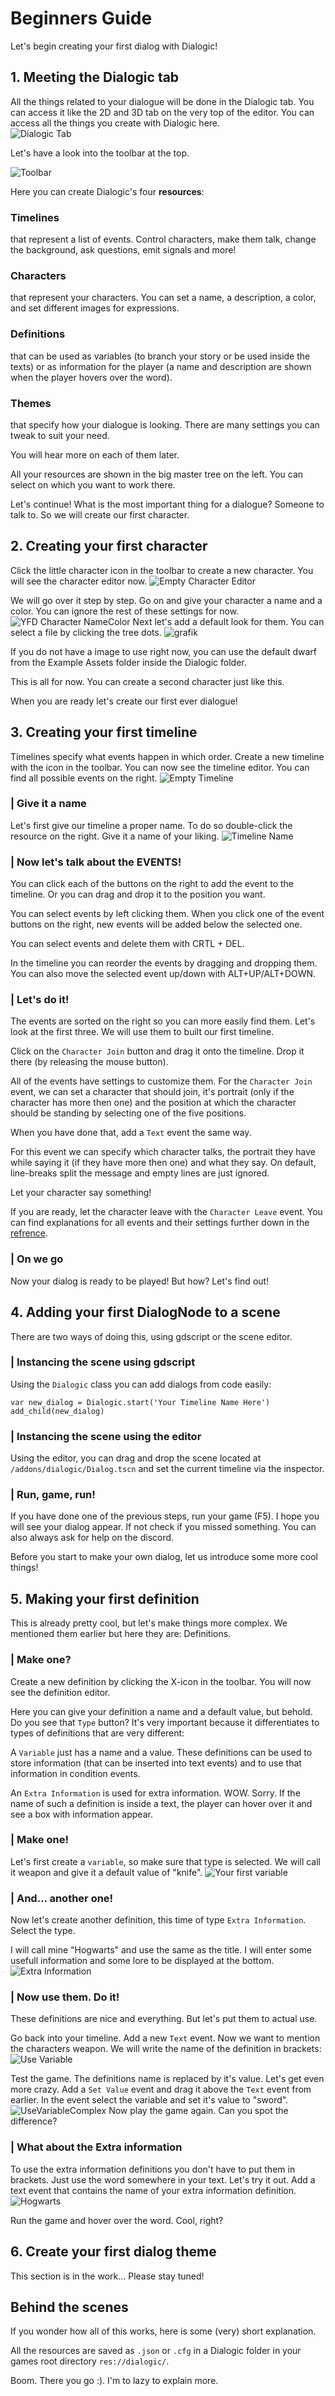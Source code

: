 # Beginners Guide
Let's begin creating your first dialog with Dialogic!

## 1. Meeting the Dialogic tab
All the things related to your dialogue will be done in the Dialogic tab. You can access it like the 2D and 3D tab on the very top of the editor. You can access all the things you create with Dialogic here.  
![Dialogic Tab](https://github.com/Jowan-Spooner/dialogic/blob/plugin-docs/addons/dialogic/Documentation/Content/Tutorials/Images/Dialogic_Tab.PNG)

Let's have a look into the toolbar at the top.

![Toolbar](https://github.com/Jowan-Spooner/dialogic/blob/plugin-docs/addons/dialogic/Documentation/Content/Tutorials/Images/Toolbar.PNG)

Here you can create Dialogic's four **resources**: 
### Timelines
that represent a list of events. Control characters, make them talk, change the background, ask questions, emit signals and more!

### Characters
that represent your characters. You can set a name, a description, a color, and set different images for expressions.

### Definitions
that can be used as variables (to branch your story or be used inside the texts) or as information for the player (a name and description are shown when the player hovers over the word).

### Themes
that specify how your dialogue is looking. There are many settings you can tweak to suit your need.

You will hear more on each of them later.

All your resources are shown in the big master tree on the left. You can select on which you want to work there.

Let's continue! What is the most important thing for a dialogue? Someone to talk to. So we will create our first character.

## 2. Creating your first character
Click the little character icon in the toolbar to create a new character. You will see the character editor now.
![Empty Character Editor](./Images/Empty_Character_Editor.PNG)

We will go over it step by step.
Go on and give your character a name and a color. You can ignore the rest of these settings for now.
![YFD Character NameColor](https://github.com/Jowan-Spooner/dialogic/blob/plugin-docs/addons/dialogic/Documentation/Content/Tutorials/Images/YFD_Character_NameColor.PNG)
Next let's add a default look for them. You can select a file by clicking the tree dots.
![grafik](./Images/Character_Editor_With_Portrait.PNG)

If you do not have a image to use right now, you can use the default dwarf from the Example Assets folder inside the Dialogic folder.

This is all for now. You can create a second character just like this.

When you are ready let's create our first ever dialogue!

## 3. Creating your first timeline
Timelines specify what events happen in which order. Create a new timeline with the icon in the toolbar.
You can now see the timeline editor. You can find all possible events on the right.
![Empty Timeline](./Images/Empty_Timeline_Editor.PNG)


### | Give it a name
Let's first give our timeline a proper name. To do so double-click the resource on the right. Give it a name of your liking.
![Timeline Name](./Images/Timeline_Change_Name.PNG)

### | Now let's talk about the EVENTS!

You can click each of the buttons on the right to add the event to the timeline. Or you can drag and drop it to the position you want. 

You can select events by left clicking them. When you click one of the event buttons on the right, new events will be added below the selected one.

You can select events and delete them with CRTL + DEL.

In the timeline you can reorder the events by dragging and dropping them. You can also move the selected event up/down with ALT+UP/ALT+DOWN.

### | Let's do it!
The events are sorted on the right so you can more easily find them. Let's look at the first three. We will use them to built our first timeline. 

Click on the `Character Join` button and drag it onto the timeline. Drop it there (by releasing the mouse button).

All of the events have settings to customize them. For the `Character Join` event, we can set a character that should join, it's portrait (only if the character has more then one) and the position at which the character should be standing by selecting one of the five positions.

When you have done that, add a `Text` event the same way.

For this event we can specify which character talks, the portrait they have while saying it (if they have more then one) and what they say. On default, line-breaks split the message and empty lines are just ignored.

Let your character say something!

If you are ready, let the character leave with the `Character Leave` event.
You can find explanations for all events and their settings further down in the [refrence](Reference/Events).

### | On we go
Now your dialog is ready to be played! But how? Let's find out!


## 4. Adding your first DialogNode to a scene

There are two ways of doing this, using gdscript or the scene editor.

### | Instancing the scene using gdscript
Using the `Dialogic` class you can add dialogs from code easily:

```
var new_dialog = Dialogic.start('Your Timeline Name Here')
add_child(new_dialog)
```
### | Instancing the scene using the editor
Using the editor, you can drag and drop the scene located at `/addons/dialogic/Dialog.tscn` and set the current timeline via the inspector.

### | Run, game, run!
If you have done one of the previous steps, run your game (F5). I hope you will see your dialog appear. If not check if you missed something. You can also always ask for help on the discord.

Before you start to make your own dialog, let us introduce some more cool things!



## 5. Making your first definition
This is already pretty cool, but let's make things more complex. We mentioned them earlier but here they are: Definitions.

### | Make one?
Create a new definition by clicking the X-icon in the toolbar. You will now see the definition editor.

Here you can give your definition a name and a default value, but behold. Do you see that `Type` button? It's very important because it differentiates to types of definitions that are very different:

A `Variable` just has a name and a value. These definitions can be used to store information (that can be inserted into text events) and to use that information in condition events.

An `Extra Information` is used for extra information. WOW. Sorry. If the name of such a definition is inside a text, the player can hover over it and see a box with information appear.

### | Make one!
Let's first create a `variable`, so make sure that type is selected. We will call it weapon and give it a default value of "knife". 
![Your first variable](./Images/Definition_Editor.PNG)

### | And... another one!
Now let's create another definition, this time of type `Extra Information`. Select the type.

I will call mine "Hogwarts" and use the same as the title. I will enter some usefull information and some lore to be displayed at the bottom.
![Extra Information](./Images/Definition_Extra_Informaton_Editor.PNG)

### | Now use them. Do it!
These definitions are nice and everything. But let's put them to actual use.

Go back into your timeline. Add a new `Text` event.
Now we want to mention the characters weapon. We will write the name of the definition in brackets:
![Use Variable](./Images/Definition_In_Use.PNG)

Test the game. The definitions name is replaced by it's value.
Let's get even more crazy. Add a `Set Value` event and drag it above the `Text` event from earlier. In the event select the variable and set it's value to "sword".
![UseVariableComplex](./Images/Definition_In_Use_Complex.PNG)
Now play the game again. Can you spot the difference?

### | What about the Extra information

To use the extra information definitions you don't have to put them in brackets. Just use the word somewhere in your text. Let's try it out. Add a text event that contains the name of your extra information definition.
![Hogwarts](./Images/Definition_Extra_Information_In_Use.PNG)

Run the game and hover over the word. Cool, right?


## 6. Create your first dialog theme
This section is in the work... Please stay tuned!

## Behind the scenes
If you wonder how all of this works, here is some (very) short explanation.

All the resources are saved as `.json` or `.cfg` in a Dialogic folder in your games root directory `res://dialogic/`.

Boom. There you go :). I'm to lazy to explain more.
